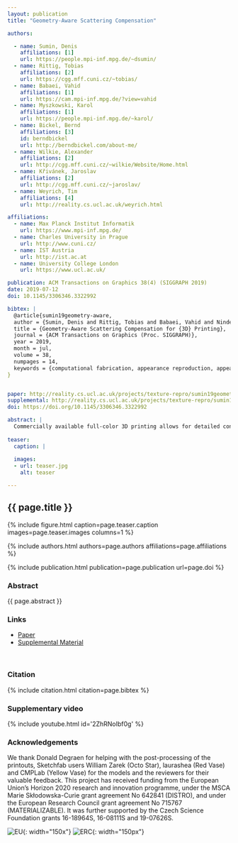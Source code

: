 ```yaml
---
layout: publication
title: "Geometry-Aware Scattering Compensation"

authors:

  - name: Sumin, Denis
    affiliations: [1]
    url: https://people.mpi-inf.mpg.de/~dsumin/
  - name: Rittig, Tobias
    affiliations: [2]
    url: https://cgg.mff.cuni.cz/~tobias/
  - name: Babaei, Vahid
    affiliations: [1]
    url: https://cam.mpi-inf.mpg.de/?view=vahid
  - name: Myszkowski, Karol
    affiliations: [1]
    url: https://people.mpi-inf.mpg.de/~karol/
  - name: Bickel, Bernd
    affiliations: [3]
    id: berndbickel
    url: http://berndbickel.com/about-me/
  - name: Wilkie, Alexander
    affiliations: [2]
    url: http://cgg.mff.cuni.cz/~wilkie/Website/Home.html
  - name: Křivánek, Jaroslav
    affiliations: [2]
    url: http://cgg.mff.cuni.cz/~jaroslav/
  - name: Weyrich, Tim
    affiliations: [4]
    url: http://reality.cs.ucl.ac.uk/weyrich.html

affiliations:
  - name: Max Planck Institut Informatik
    url: https://www.mpi-inf.mpg.de/
  - name: Charles University in Prague
    url: http://www.cuni.cz/
  - name: IST Austria
    url: http://ist.ac.at
  - name: University College London
    url: https://www.ucl.ac.uk/

publication: ACM Transactions on Graphics 38(4) (SIGGRAPH 2019)
date: 2019-07-12
doi: 10.1145/3306346.3322992

bibtex: |
  @article{sumin19geometry-aware,
  author = {Sumin, Denis and Rittig, Tobias and Babaei, Vahid and Nindel, Thomas and Wilkie, Alexander and Didyk, Piotr and Bickel, Bernd and K\v{r}iv\'anek, Jaroslav and Myszkowski, Karol and Weyrich, Tim},
  title = {Geometry-Aware Scattering Compensation for {3D} Printing},
  journal = {ACM Transactions on Graphics (Proc. SIGGRAPH)},
  year = 2019,
  month = jul,
  volume = 38,
  numpages = 14,
  keywords = {computational fabrication, appearance reproduction, appearance enhancement, sub-surface light transport, volu- metric optimization, gradient rendering},
}


paper: http://reality.cs.ucl.ac.uk/projects/texture-repro/sumin19geometry-aware-lowres.pdf
supplemental: http://reality.cs.ucl.ac.uk/projects/texture-repro/sumin19geometry-aware-suppl.zip
doi: https://doi.org/10.1145/3306346.3322992

abstract: |
  Commercially available full-color 3D printing allows for detailed control of material deposition in a volume, but an exact reproduction of a target surface appearance is hampered by the strong subsurface scattering that causes nontrivial volumetric cross-talk at the print surface. Previous work showed how an iterative optimization scheme based on accumulating absorptive materials at the surface can be used to find a volumetric distribution of print materials that closely approximates a given target appearance.
  
teaser:
  caption: |
    
  images:
  - url: teaser.jpg
    alt: teaser

---
```


## {{ page.title }}

{% include figure.html caption=page.teaser.caption images=page.teaser.images columns=1 %}

{% include authors.html authors=page.authors affiliations=page.affiliations %}

{% include publication.html publication=page.publication url=page.doi %}


### Abstract

{{ page.abstract }}

### Links

* [Paper]({{page.paper}})
* [Supplemental Material]({{page.supplemental}})

<br>

### Citation

{% include citation.html citation=page.bibtex %}

### Supplementary video

{% include youtube.html id='2ZhRNoIbf0g' %}

### Acknowledgements

We thank Donald Degraen for helping with the post-processing of the printouts, Sketchfab users William Zarek (Octo Star), laurashea (Red Vase) and CMPLab (Yellow Vase) for the models and the reviewers for their valuable feedback. This project has received funding from the European Union’s Horizon 2020 research and innovation programme, under the MSCA Marie Skłodowska-Curie grant agreement No 642841 (DISTRO), and under the European Research Council grant agreement No 715767 (MATERIALIZABLE). It was further supported by the Czech Science Foundation grants 16-18964S, 16-08111S and 19-07626S.


![EU](flag_yellow_low.jpg){: width="150x"}
![ERC](LOGO-ERC.jpg){: width="150px"}
